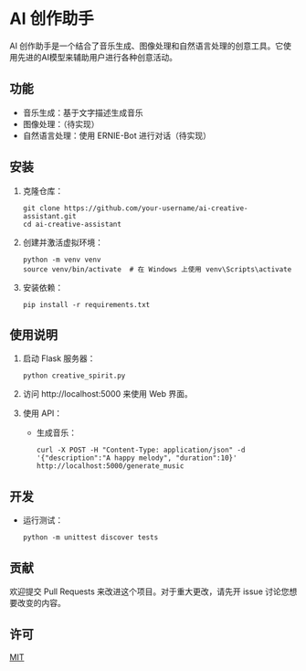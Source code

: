 # AI 创作助手

AI 创作助手是一个结合了音乐生成、图像处理和自然语言处理的创意工具。它使用先进的AI模型来辅助用户进行各种创意活动。

## 功能

- 音乐生成：基于文字描述生成音乐
- 图像处理：（待实现）
- 自然语言处理：使用 ERNIE-Bot 进行对话（待实现）

## 安装

1. 克隆仓库：
   ```
   git clone https://github.com/your-username/ai-creative-assistant.git
   cd ai-creative-assistant
   ```

2. 创建并激活虚拟环境：
   ```
   python -m venv venv
   source venv/bin/activate  # 在 Windows 上使用 venv\Scripts\activate
   ```

3. 安装依赖：
   ```
   pip install -r requirements.txt
   ```

## 使用说明

1. 启动 Flask 服务器：
   ```
   python creative_spirit.py
   ```

2. 访问 http://localhost:5000 来使用 Web 界面。

3. 使用 API：
   - 生成音乐：
     ```
     curl -X POST -H "Content-Type: application/json" -d '{"description":"A happy melody", "duration":10}' http://localhost:5000/generate_music
     ```

## 开发

- 运行测试：
  ```
  python -m unittest discover tests
  ```

## 贡献

欢迎提交 Pull Requests 来改进这个项目。对于重大更改，请先开 issue 讨论您想要改变的内容。

## 许可

[MIT](https://choosealicense.com/licenses/mit/)

